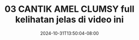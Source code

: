 --- 
title: "03 CANTIK AMEL CLUMSY full kelihatan jelas di video ini"
description: "streaming bokeh 03 CANTIK AMEL CLUMSY full kelihatan jelas di video ini     new"
date: 2024-10-31T13:50:04-08:00
file_code: "cgtpaixqjkls"
draft: false
cover: "deh6x5fit66h0ojp.jpg"
tags: ["CANTIK", "AMEL", "CLUMSY", "full", "kelihatan", "jelas", "video", "ini", "bokep-indo", "bokep-viral", "bokep-ig"]
length: 1055
fld_id: "1235318"
foldername: "AMEL CLUMSY"
categories: ["AMEL CLUMSY"]
views: 51
---